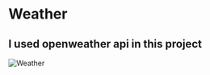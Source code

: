 # Weather

 ## I used openweather api in this project

![Weather](https://user-images.githubusercontent.com/61495341/183061176-7d167fa4-28d8-4a5d-b00d-b44310446841.PNG)
